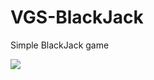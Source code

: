 # VGS-BlackJack
Simple BlackJack game

<img src="https://i.gyazo.com/7b71936d6c86ec6bc1dd2b18d6b137e6.png">
